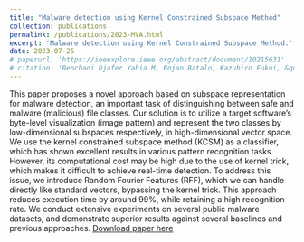 ```yaml
---
title: "Malware detection using Kernel Constrained Subspace Method"
collection: publications
permalink: /publications/2023-MVA.html
excerpt: 'Malware detection using Kernel Constrained Subspace Method.'
date: 2023-07-25
# paperurl: 'https://ieeexplore.ieee.org/abstract/document/10215631'
# citation: 'Benchadi Djafer Yahia M, Bojan Batalo, Kazuhiro Fukui, &quot;Malware detection using Kernel Constrained Subspace Method.&quot;,2023 18th International Conference on Machine Vision and Applications (MVA), pp. 1-5, 2023.'
---
```

This paper proposes a novel approach based on subspace representation for malware detection, an important task of distinguishing between safe and malware (malicious) file classes. Our solution is to utilize a target software’s byte-level visualization (image pattern) and represent the two classes by low-dimensional subspaces respectively, in high-dimensional vector space. We use the kernel constrained subspace method (KCSM) as a classifier, which has shown excellent results in various pattern recognition tasks. However, its computational cost may be high due to the use of kernel trick, which makes it difficult to achieve real-time detection. To address this issue, we introduce Random Fourier Features (RFF), which we can handle directly like standard vectors, bypassing the kernel trick. This approach reduces execution time by around 99%, while retaining a high recognition rate. We conduct extensive experiments on several public malware datasets, and demonstrate superior results against several baselines and previous approaches.
[Download paper here](https://ieeexplore.ieee.org/abstract/document/10215631)
